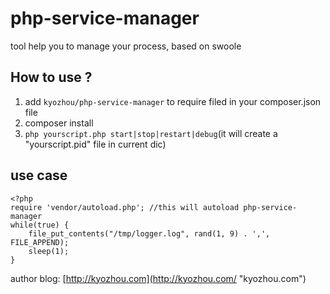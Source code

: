 # php-service-manager
tool help you to manage your process, based on swoole

## How to use ?
1. add `kyozhou/php-service-manager` to require filed in your composer.json file
2. composer install
3. `php yourscript.php start|stop|restart|debug`(it will create a "yourscript.pid" file in current dic)

## use case
```
<?php
require 'vendor/autoload.php'; //this will autoload php-service-manager
while(true) {
    file_put_contents("/tmp/logger.log", rand(1, 9) . ',', FILE_APPEND);
    sleep(1);
}
```

author blog: [http://kyozhou.com](http://kyozhou.com/ "kyozhou.com") 
